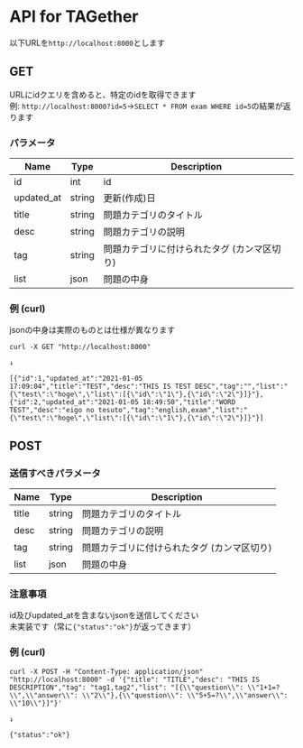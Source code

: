 # API for TAGether

以下URLを`http://localhost:8000`とします
## GET
URLにidクエリを含めると、特定のidを取得できます  
例: `http://localhost:8000?id=5`→`SELECT * FROM exam WHERE id=5`の結果が返ります  
### パラメータ
| Name       | Type   | Description                                 |
| ---------- | ------ | ------------------------------------------- |
| id         | int    | id                                          |
| updated_at | string | 更新(作成)日                                |
| title      | string | 問題カテゴリのタイトル                      |
| desc       | string | 問題カテゴリの説明                          |
| tag        | string | 問題カテゴリに付けられたタグ (カンマ区切り) |
| list       | json   | 問題の中身                                  |
### 例 (curl)
jsonの中身は実際のものとは仕様が異なります
```
curl -X GET "http://localhost:8000"

↓

[{"id":1,"updated_at":"2021-01-05 17:09:04","title":"TEST","desc":"THIS IS TEST DESC","tag":"","list":"{\"test\":\"hoge\",\"list\":[{\"id\":\"1\"},{\"id\":\"2\"}]}"},{"id":2,"updated_at":"2021-01-05 18:49:50","title":"WORD TEST","desc":"eigo no tesuto","tag":"english,exam","list":"{\"test\":\"hoge\",\"list\":[{\"id\":\"1\"},{\"id\":\"2\"}]}"}]
```

## POST
### 送信すべきパラメータ
| Name       | Type   | Description                                 |
| ---------- | ------ | ------------------------------------------- |
| title      | string | 問題カテゴリのタイトル                      |
| desc       | string | 問題カテゴリの説明                          |
| tag        | string | 問題カテゴリに付けられたタグ (カンマ区切り) |
| list       | json   | 問題の中身                                  |
### 注意事項
id及びupdated_atを含まないjsonを送信してください  
未実装です（常に`{"status":"ok"}`が返ってきます）
### 例 (curl)
```
curl -X POST -H "Content-Type: application/json" "http://localhost:8000" -d '{"title": "TITLE","desc": "THIS IS DESCRIPTION","tag": "tag1,tag2","list": "[{\\"question\\": \\"1+1=?\\",\\"answer\\": \\"2\\"},{\\"question\\": \\"5+5=?\\",\\"answer\\": \\"10\\"}]"}'

↓

{"status":"ok"}
```

